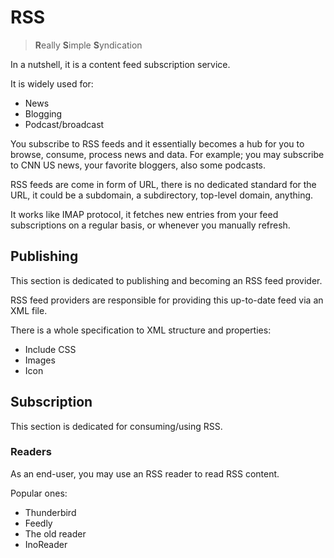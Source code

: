 # RSS

> **R**eally **S**imple **S**yndication

In a nutshell, it is a content feed subscription service.

It is widely used for:
- News
- Blogging
- Podcast/broadcast

You subscribe to RSS feeds and it essentially becomes a hub for you to browse, consume, process news and data. For example; you may subscribe to CNN US news, your favorite bloggers, also some podcasts.

RSS feeds are come in form of URL, there is no dedicated standard for the URL, it could be a subdomain, a subdirectory, top-level domain, anything.

It works like IMAP protocol, it fetches new entries from your feed subscriptions on a regular basis, or whenever you manually refresh. 

## Publishing

This section is dedicated to publishing and becoming an RSS feed provider.

RSS feed providers are responsible for providing this up-to-date feed via an XML file. 

There is a whole specification to XML structure and properties:

- Include CSS
- Images
- Icon

## Subscription

This section is dedicated for consuming/using RSS.

### Readers

As an end-user, you may use an RSS reader to read RSS content. 

Popular ones:
- Thunderbird
- Feedly
- The old reader
- InoReader
